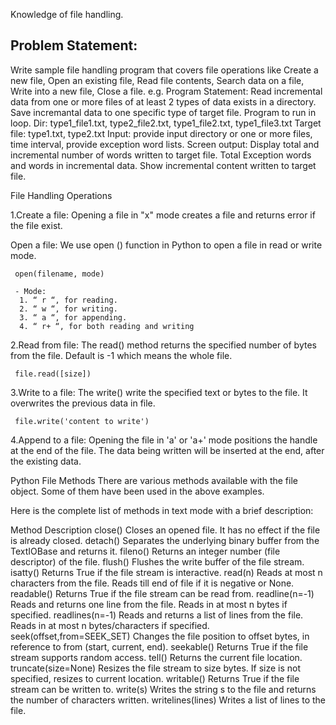 Knowledge of file handling.

Problem Statement:
-------------------
Write sample file handling program that covers file operations like Create a new file, Open an existing file, Read file contents, Search data on a file, Write into a new file, Close a file.
e.g. 
Program Statement: Read incremental data from one or more files of at least 2 types of data exists in a directory. Save incremantal data to one specific type of target file.  Program to run in loop. 
Dir: type1_file1.txt, type2_file2.txt, type1_file2.txt, type1_file3.txt
Target file: type1.txt, type2.txt
Input: provide input directory or one or more files, time interval, provide exception word lists.
Screen output: Display total and incremental number of words written to target file. Total Exception words and words in incremental data. Show incremental content written to target file.

File Handling Operations

1.Create a file: Opening a file in "x" mode creates a file and returns error if the file exist.

Open a file: We use open () function in Python to open a file in read or write mode.

     open(filename, mode)
     
     - Mode:
      1. “ r “, for reading.
      2. “ w “, for writing.
      3. “ a “, for appending.
      4. “ r+ “, for both reading and writing
2.Read from file: The read() method returns the specified number of bytes from the file. Default is -1 which means the whole file.

     file.read([size])
3.Write to a file: The write() write the specified text or bytes to the file. It overwrites the previous data in file.

     file.write('content to write')
4.Append to a file: Opening the file in 'a' or 'a+' mode positions the handle at the end of the file. The data being written will be inserted at the end, after the existing data.

Python File Methods
There are various methods available with the file object. Some of them have been used in the above examples.

Here is the complete list of methods in text mode with a brief description:

Method	Description
close()	Closes an opened file. It has no effect if the file is already closed.
detach()	Separates the underlying binary buffer from the TextIOBase and returns it.
fileno()	Returns an integer number (file descriptor) of the file.
flush()	Flushes the write buffer of the file stream.
isatty()	Returns True if the file stream is interactive.
read(n)	Reads at most n characters from the file. Reads till end of file if it is negative or None.
readable()	Returns True if the file stream can be read from.
readline(n=-1)	Reads and returns one line from the file. Reads in at most n bytes if specified.
readlines(n=-1)	Reads and returns a list of lines from the file. Reads in at most n bytes/characters if specified.
seek(offset,from=SEEK_SET)	Changes the file position to offset bytes, in reference to from (start, current, end).
seekable()	Returns True if the file stream supports random access.
tell()	Returns the current file location.
truncate(size=None)	Resizes the file stream to size bytes. If size is not specified, resizes to current location.
writable()	Returns True if the file stream can be written to.
write(s)	Writes the string s to the file and returns the number of characters written.
writelines(lines)	Writes a list of lines to the file.
